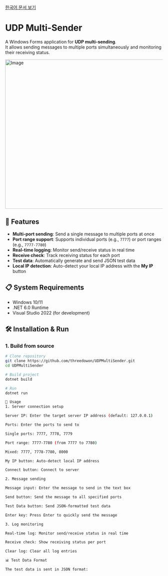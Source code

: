 [한국어 문서 보기](README_KR.md)

# UDP Multi-Sender

A Windows Forms application for **UDP multi-sending**.  
It allows sending messages to multiple ports simultaneously and monitoring their receiving status.

<img width="795" height="477" alt="Image" src="https://github.com/user-attachments/assets/dd0474f3-a342-4c02-8140-d3d36af927ca" />

## 🚀 Features

- **Multi-port sending**: Send a single message to multiple ports at once
- **Port range support**: Supports individual ports (e.g., `7777`) or port ranges (e.g., `7777-7780`)
- **Real-time logging**: Monitor send/receive status in real time
- **Receive check**: Track receiving status for each port
- **Test data**: Automatically generate and send JSON test data
- **Local IP detection**: Auto-detect your local IP address with the **My IP** button

## 📋 System Requirements

- Windows 10/11
- .NET 6.0 Runtime
- Visual Studio 2022 (for development)

## 🛠️ Installation & Run

### 1. Build from source

```bash
# Clone repository
git clone https://github.com/threedowon/UDPMultiSender.git
cd UDPMultiSender

# Build project
dotnet build

# Run
dotnet run

📖 Usage
1. Server connection setup

Server IP: Enter the target server IP address (default: 127.0.0.1)

Ports: Enter the ports to send to

Single ports: 7777, 7778, 7779

Port range: 7777-7780 (from 7777 to 7780)

Mixed: 7777, 7778-7780, 8000

My IP button: Auto-detect local IP address

Connect button: Connect to server

2. Message sending

Message input: Enter the message to send in the text box

Send button: Send the message to all specified ports

Test Data button: Send JSON-formatted test data

Enter key: Press Enter to quickly send the message

3. Log monitoring

Real-time log: Monitor send/receive status in real time

Receive check: Show receiving status per port

Clear log: Clear all log entries

📊 Test Data Format

The test data is sent in JSON format:
